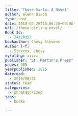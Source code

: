 ```yaml
---
title: 'Those Girls: A Novel'
author: Glenn Dixon
type: post
date: 2018-07-28T15:06:36+00:00
url: /those-girls-a-novel/
Book Id:
  - 24420352
bookauthor: Chevy Stevens
Author l-f:
  - Stevens, Chevy
myrating: ★★★★★
publisher: "St. Martin's Press"
pages: 385
yearpublished: 2015
dateread:
  - 2016/08/31
status: read
categories:
  - Uncategorized
tags:
  - books

---
```

